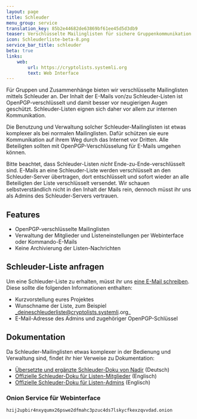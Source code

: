 ```yaml
---
layout: page
title: Schleuder
menu_group: service
translation_key: 85b2e44682de63869bf61ee45d5d3db9
teaser: Verschlüsselte Mailinglisten für sichere Gruppenkommunikation
icon: Schleuderliste-beta-8.png
service_bar_title: schleuder
beta: true
links:
    web:
        url: https://cryptolists.systemli.org
        text: Web Interface
---
```

Für Gruppen und Zusammenhänge bieten wir verschlüsselte Mailinglisten mittels Schleuder an. Der Inhalt der E-Mails von/zu Schleuder-Listen ist OpenPGP-verschlüsselt und damit besser vor neugierigen Augen geschützt. Schleuder-Listen eignen sich daher vor allem zur internen Kommunikation.

Die Benutzung und Verwaltung solcher Schleuder-Mailinglisten ist etwas komplexer als bei normalen Mailinglisten. Dafür schützen sie eure Kommunikation auf ihrem Weg durch das Internet vor Dritten. Alle Beteiligten sollten mit OpenPGP-Verschlüsselung für E-Mails umgehen können.

Bitte beachtet, dass Schleuder-Listen _nicht_ Ende-zu-Ende-verschlüsselt sind. E-Mails an eine Schleuder-Liste werden verschlüsselt an den Schleuder-Server übertragen, dort entschlüsselt und sofort wieder an alle Beteiligten der Liste verschlüsselt versendet. Wir schauen selbstverständlich nicht in den Inhalt der Mails rein, dennoch müsst ihr uns als Admins des Schleuder-Servers vertrauen.

## Features

* OpenPGP-verschlüsselte Mailinglisten
* Verwaltung der Mitglieder und Listeneinstellungen per Webinterface oder Kommando-E-Mails
* Keine Archivierung der Listen-Nachrichten

## Schleuder-Liste anfragen

Um eine Schleuder-Liste zu erhalten, müsst ihr uns [eine E-Mail schreiben](/kontakt). Diese sollte die folgenden Informationen enthalten:

* Kurzvorstellung eures Projektes
* Wunschname der Liste, zum Beispiel _deineschleuderliste@cryptolists.systemli.org_
* E-Mail-Adresse des Admins und zugehöriger OpenPGP-Schlüssel

## Dokumentation

Da Schleuder-Mailinglisten etwas komplexer in der Bedienung und Verwaltung sind, findet ihr hier Verweise zu Dokumentation:

* [Übersetzte und ergänzte Schleuder-Doku von Nadir](https://www.nadir.org/news/schleuderdoku.html) (Deutsch)
* [Offizielle Schleuder-Doku für Listen-Mitglieder](https://schleuder.org/schleuder/docs/subscribers.html) (Englisch)
* [Offizielle Schleuder-Doku für Listen-Admins](https://schleuder.org/schleuder/docs/list-admins.html) (Englisch)

### Onion Service für Webinterface

```
hzij2upbir4nxyqumx26pswe2dfmahc3pzuc4ds7lskycfkexzqvvdad.onion
```
